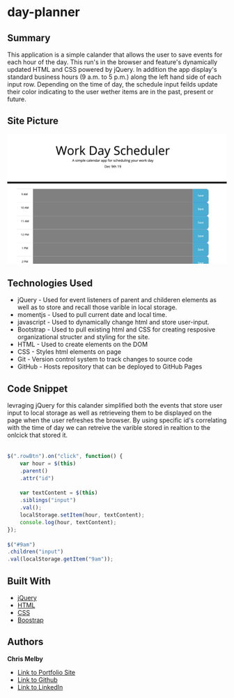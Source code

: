 # day-planner



## Summary 

This application is a simple calander that allows the user to save events for each hour of the day. This run's in the browser and feature's dynamically updated HTML and CSS powered by jQuery. In addition the app display's standard business hours (9 a.m. to 5 p.m.) along the left hand side of each input row. Depending on the time of day, the schedule input feilds update their color indicating to the user wether items are in the past, present or future.


## Site Picture 
![site](day-planner.png)
  
 

## Technologies Used
- jQuery - Used for event listeners of parent and childeren elements as well as to store and recall those varible in local storage.
- momentjs - Used to pull current date and local time.
- javascript - Used to dynamically change html and store user-input.
- Bootstrap - Used to pull existing html and CSS for creating     resposive organizational structer and styling for the site.
- HTML - Used to create elements on the DOM
- CSS - Styles html elements on page
- Git - Version control system to track changes to source code
- GitHub - Hosts repository that can be deployed to GitHub Pages
 


## Code Snippet

levraging jQuery for this calander simplified both the events that store user input to local storage as well as retrieveing them to be displayed on the page when the user refreshes the browser. By using specific id's correlating with the time of day we can retreive the varible stored in realtion to the onlcick that stored it.

```js

$(".rowBtn").on("click", function() {
    var hour = $(this)
    .parent()
    .attr("id")

    var textContent = $(this)
    .siblings("input")
    .val();
    localStorage.setItem(hour, textContent);
    console.log(hour, textContent);
});

$("#9am")
.children("input")
.val(localStorage.getItem("9am"));

```


## Built With

* [jQuery](https://api.jquery.com/)
* [HTML](https://developer.mozilla.org/en-US/docs/Web/HTML)
* [CSS](https://developer.mozilla.org/en-US/docs/Web/CSS)
* [Boostrap](https://getbootstrap.com/)

## Authors

**Chris Melby** 

- [Link to Portfolio Site](#)
- [Link to Github](https://github.com/cmelby)
- [Link to LinkedIn](https://www.linkedin.com/in/chris-melby-71106b126/)